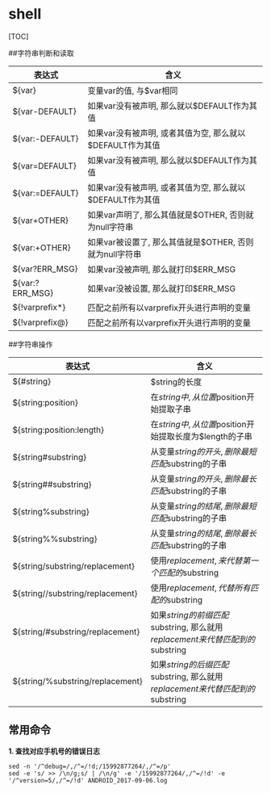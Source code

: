 # shell

[TOC]



##字符串判断和读取

| 表达式             | 含义                                   |
| --------------- | ------------------------------------ |
| ${var}          | 变量var的值, 与$var相同                     |
| ${var-DEFAULT}  | 如果var没有被声明, 那么就以$DEFAULT作为其值         |
| ${var:-DEFAULT} | 如果var没有被声明, 或者其值为空, 那么就以$DEFAULT作为其值 |
| ${var=DEFAULT}  | 如果var没有被声明, 那么就以$DEFAULT作为其值         |
| ${var:=DEFAULT} | 如果var没有被声明, 或者其值为空, 那么就以$DEFAULT作为其值 |
| ${var+OTHER}    | 如果var声明了, 那么其值就是$OTHER, 否则就为null字符串  |
| ${var:+OTHER}   | 如果var被设置了, 那么其值就是$OTHER, 否则就为null字符串 |
| ${var?ERR_MSG}  | 如果var没被声明, 那么就打印$ERR_MSG             |
| ${var:?ERR_MSG} | 如果var没被设置, 那么就打印$ERR_MSG             |
| ${!varprefix*}  | 匹配之前所有以varprefix开头进行声明的变量            |
| ${!varprefix@}  | 匹配之前所有以varprefix开头进行声明的变量            |

##字符串操作

| 表达式                              | 含义                                       |
| -------------------------------- | ---------------------------------------- |
| ${#string}                       | $string的长度                               |
| ${string:position}               | 在$string中, 从位置$position开始提取子串            |
| ${string:position:length}        | 在$string中, 从位置$position开始提取长度为$length的子串 |
| ${string#substring}              | 从变量$string的开头, 删除最短匹配$substring的子串       |
| ${string##substring}             | 从变量$string的开头, 删除最长匹配$substring的子串       |
| ${string%substring}              | 从变量$string的结尾, 删除最短匹配$substring的子串       |
| ${string%%substring}             | 从变量$string的结尾, 删除最长匹配$substring的子串       |
| ${string/substring/replacement}  | 使用$replacement, 来代替第一个匹配的$substring      |
| ${string//substring/replacement} | 使用$replacement, 代替所有匹配的$substring        |
| ${string/#substring/replacement} | 如果$string的前缀匹配$substring, 那么就用$replacement来代替匹配到的$substring |
| ${string/%substring/replacement} | 如果$string的后缀匹配$substring, 那么就用$replacement来代替匹配到的$substring |



## 常用命令

**1. 查找对应手机号的错误日志** 
```
sed -n '/^debug=/,/^=/!d;/15992877264/,/^=/p'
sed -e 's/ >> /\n/g;s/ | /\n/g' -e '/15992877264/,/^=/!d' -e '/^version=5/,/^=/!d' ANDROID_2017-09-06.log 
```